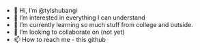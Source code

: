 - 👋 Hi, I’m @tylshubangi
- 👀 I’m interested in everything I can understand
- 🌱 I’m currently learning so much stuff from college and outside.
- 💞️ I’m looking to collaborate on (not yet)
- 📫 How to reach me - this github

<!---
tylshubangi/tylshubangi is a ✨ special ✨ repository because its `README.md` (this file) appears on your GitHub profile.
You can click the Preview link to take a look at your changes.
--->
